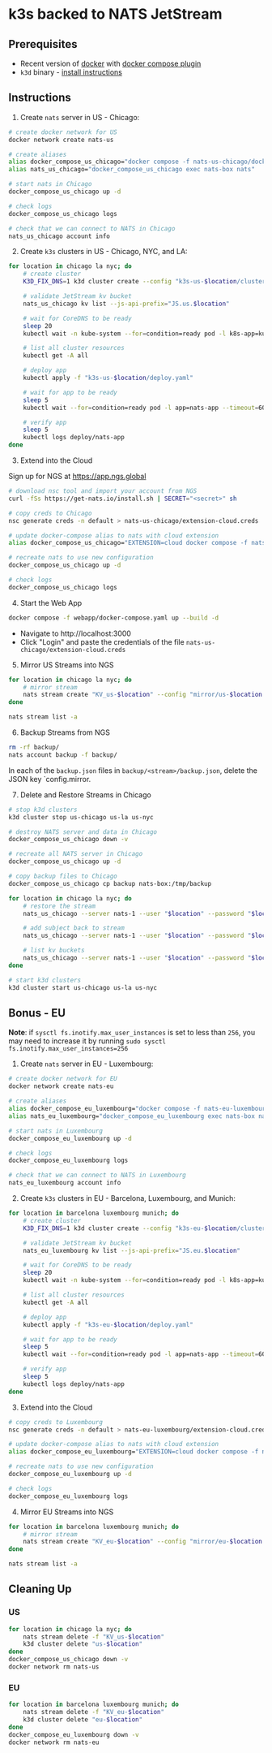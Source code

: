 # k3s backed to NATS JetStream

## Prerequisites

- Recent version of [docker](https://docs.docker.com/engine/install/) with [docker compose plugin](https://docs.docker.com/compose/install/)
- `k3d` binary - [install instructions](https://k3d.io/v5.4.1/#installation)

## Instructions

1. Create `nats` server in US - Chicago:

```bash
# create docker network for US
docker network create nats-us

# create aliases
alias docker_compose_us_chicago="docker compose -f nats-us-chicago/docker-compose.yaml"
alias nats_us_chicago="docker_compose_us_chicago exec nats-box nats"

# start nats in Chicago
docker_compose_us_chicago up -d

# check logs
docker_compose_us_chicago logs

# check that we can connect to NATS in Chicago
nats_us_chicago account info
```

2. Create `k3s` clusters in US - Chicago, NYC, and LA:

```bash
for location in chicago la nyc; do
    # create cluster
    K3D_FIX_DNS=1 k3d cluster create --config "k3s-us-$location/cluster.yaml"

    # validate JetStream kv bucket
    nats_us_chicago kv list --js-api-prefix="JS.us.$location"

    # wait for CoreDNS to be ready
    sleep 20
    kubectl wait -n kube-system --for=condition=ready pod -l k8s-app=kube-dns --timeout=60s

    # list all cluster resources
    kubectl get -A all

    # deploy app
    kubectl apply -f "k3s-us-$location/deploy.yaml"

    # wait for app to be ready
    sleep 5
    kubectl wait --for=condition=ready pod -l app=nats-app --timeout=60s

    # verify app
    sleep 5
    kubectl logs deploy/nats-app
done
```

3. Extend into the Cloud

Sign up for NGS at https://app.ngs.global

```bash
# download nsc tool and import your account from NGS
curl -fSs https://get-nats.io/install.sh | SECRET="<secret>" sh

# copy creds to Chicago
nsc generate creds -n default > nats-us-chicago/extension-cloud.creds

# update docker-compose alias to nats with cloud extension
alias docker_compose_us_chicago="EXTENSION=cloud docker compose -f nats-us-chicago/docker-compose.yaml"

# recreate nats to use new configuration
docker_compose_us_chicago up -d

# check logs
docker_compose_us_chicago logs
```

4. Start the Web App

```bash
docker compose -f webapp/docker-compose.yaml up --build -d
```

- Navigate to http://localhost:3000
- Click "Login" and paste the credentials of the file `nats-us-chicago/extension-cloud.creds`

5. Mirror US Streams into NGS

```bash
for location in chicago la nyc; do
    # mirror stream
    nats stream create "KV_us-$location" --config "mirror/us-$location.json"
done

nats stream list -a
```

6. Backup Streams from NGS

```bash
rm -rf backup/
nats account backup -f backup/
```

In each of the `backup.json` files in `backup/<stream>/backup.json`, delete the JSON key `config.mirror.

7. Delete and Restore Streams in Chicago

```bash
# stop k3d clusters
k3d cluster stop us-chicago us-la us-nyc

# destroy NATS server and data in Chicago
docker_compose_us_chicago down -v

# recreate all NATS server in Chicago
docker_compose_us_chicago up -d

# copy backup files to Chicago
docker_compose_us_chicago cp backup nats-box:/tmp/backup

for location in chicago la nyc; do
    # restore the stream
    nats_us_chicago --server nats-1 --user "$location" --password "$location" stream restore "/tmp/backup/KV_us-$location"

    # add subject back to stream
    nats_us_chicago --server nats-1 --user "$location" --password "$location" stream edit -f --subjects "\$KV.us-$location.>" "KV_us-$location"

    # list kv buckets
    nats_us_chicago --server nats-1 --user "$location" --password "$location" kv list
done

# start k3d clusters
k3d cluster start us-chicago us-la us-nyc
```

## Bonus - EU

**Note**: if `sysctl fs.inotify.max_user_instances` is set to less than `256`, you may need to increase it by running `sudo sysctl fs.inotify.max_user_instances=256`

1. Create `nats` server in EU - Luxembourg:

```bash
# create docker network for EU
docker network create nats-eu

# create aliases
alias docker_compose_eu_luxembourg="docker compose -f nats-eu-luxembourg/docker-compose.yaml"
alias nats_eu_luxembourg="docker_compose_eu_luxembourg exec nats-box nats"

# start nats in Luxembourg
docker_compose_eu_luxembourg up -d

# check logs
docker_compose_eu_luxembourg logs

# check that we can connect to NATS in Luxembourg
nats_eu_luxembourg account info
```

2. Create `k3s` clusters in EU - Barcelona, Luxembourg, and Munich:

```bash
for location in barcelona luxembourg munich; do
    # create cluster
    K3D_FIX_DNS=1 k3d cluster create --config "k3s-eu-$location/cluster.yaml"

    # validate JetStream kv bucket
    nats_eu_luxembourg kv list --js-api-prefix="JS.eu.$location"

    # wait for CoreDNS to be ready
    sleep 20
    kubectl wait -n kube-system --for=condition=ready pod -l k8s-app=kube-dns --timeout=60s

    # list all cluster resources
    kubectl get -A all

    # deploy app
    kubectl apply -f "k3s-eu-$location/deploy.yaml"

    # wait for app to be ready
    sleep 5
    kubectl wait --for=condition=ready pod -l app=nats-app --timeout=60s

    # verify app
    sleep 5
    kubectl logs deploy/nats-app
done
```

3. Extend into the Cloud

```bash
# copy creds to Luxembourg
nsc generate creds -n default > nats-eu-luxembourg/extension-cloud.creds

# update docker-compose alias to nats with cloud extension
alias docker_compose_eu_luxembourg="EXTENSION=cloud docker compose -f nats-eu-luxembourg/docker-compose.yaml"

# recreate nats to use new configuration
docker_compose_eu_luxembourg up -d

# check logs
docker_compose_eu_luxembourg logs
```

4. Mirror EU Streams into NGS

```bash
for location in barcelona luxembourg munich; do
    # mirror stream
    nats stream create "KV_eu-$location" --config "mirror/eu-$location.json"
done

nats stream list -a
```

## Cleaning Up

### US

```bash
for location in chicago la nyc; do
    nats stream delete -f "KV_us-$location"
    k3d cluster delete "us-$location"
done
docker_compose_us_chicago down -v
docker network rm nats-us
```

### EU

```bash
for location in barcelona luxembourg munich; do
    nats stream delete -f "KV_eu-$location"
    k3d cluster delete "eu-$location"
done
docker_compose_eu_luxembourg down -v
docker network rm nats-eu
```
